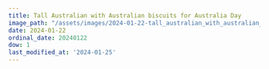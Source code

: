 ```yaml
---
title: Tall Australian with Australian biscuits for Australia Day
image_path: "/assets/images/2024-01-22-tall_australian_with_australian_biscuits_for_australia_day.jpeg"
date: 2024-01-22
ordinal_date: 20240122
dow: 1
last_modified_at: '2024-01-25'
---
```

